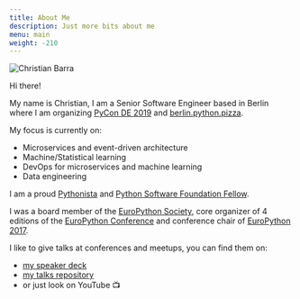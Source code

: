 ```yaml
---
title: About Me
description: Just more bits about me
menu: main
weight: -210
---
```


![Christian Barra](/images/me_bw.jpg "Christian Barra")

Hi there!

My name is Christian, I am a Senior Software Engineer based in Berlin where I am organizing [PyCon DE 2019](https://de.pycon.org/ "PyCon DE 2019") and [berlin.python.pizza](https://berlin.python.pizza/ "Berlin Python Pizza").

My focus is currently on:

- Microservices and event-driven architecture
- Machine/Statistical learning
- DevOps for microservices and machine learning
- Data engineering

I am a proud [Pythonista](https://en.wiktionary.org/wiki/Pythonista "Pythonista") and [Python Software Foundation Fellow](http://pyfound.blogspot.com/2018/06/ "Python Fellow").

I was a board member of the [EuroPython Society](http://www.europython-society.org/about "EuroPython Society"), core organizer of 4 editions of the [EuroPython Conference](https://www.europython.eu "EuroPython Conference") and conference chair of [EuroPython 2017](https://ep2017.europython.eu/ "EuroPython 2017").

I like to give talks at conferences and meetups, you can find them on:

- [my speaker deck](https://speakerdeck.com/barrachri "Christian Barra speaker deck")
- [my talks repository](https://github.com/barrachri/Talks "Christian Barra github account")
- or just look on YouTube 📺

